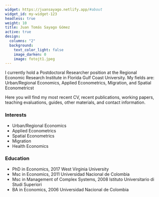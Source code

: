 ```yaml
---
widget: https://juansayago.netlify.app/#about
widget_id: my-widget-123
headless: true
weight: 10
title: Juan Tomás Sayago Gómez
active: true
design:
  columns: "2"
  background:
    text_color_light: false
    image_darken: 0
    image: fotojt1.jpeg
---
```

<!--StartFragment-->

I currently hold a Postdoctoral Researcher position at the Regional Economic Research Institute in Florida Gulf Coast University. My fields are: Urban/Regional Economics, Applied Econometrics, Migration, and Spatial Econometricst

Here you will find my most recent CV, recent publications, working papers, teaching evaluations, guides, other materials, and contact information.

### Interests

* Urban/Regional Economics
* Applied Econometrics
* Spatial Econometrics
* Migration
* Health Economics

### Education

* PhD in Economics, 2017 West Virginia University
* Msc in Economics, 2011 Universidad Nacional de Colombia
* Msc in Management of Complex Systems, 2008 Istituto Universitario di Studi Superiori
* BA in Economics, 2006 Universidad Nacional de Colombia

<!--EndFragment-->